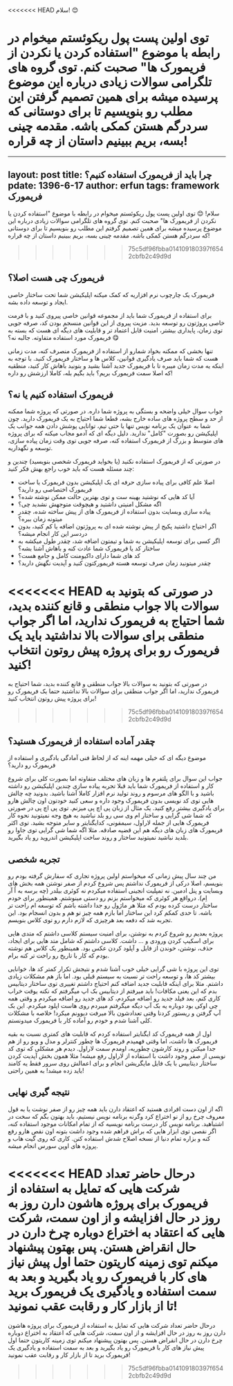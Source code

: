 <<<<<<< HEAD
سلام! 😊

توی اولین پست پول ریکوئستم میخوام در رابطه با موضوع "استفاده کردن یا نکردن از فریمورک ها" صحبت کنم. توی گروه های تلگرامی سوالات زیادی درباره این موضوع پرسیده میشه برای همین تصمیم گرفتن این مطلب رو بنویسیم تا برای دوستانی که سردرگم هستن کمکی باشه. مقدمه چینی بسه، بریم ببینیم داستان از چه قراره!
=======
---
layout: post
title: چرا باید از فریمورک استفاده کنیم؟
pdate: 1396-6-17
author: erfun
tags: framework فریمورک
---

سلام! 😊
توی اولین پست پول ریکوئستم میخوام در رابطه با موضوع "استفاده کردن یا نکردن از فریمورک ها" صحبت کنم. توی گروه های تلگرامی سوالات زیادی درباره این موضوع پرسیده میشه برای همین تصمیم گرفتم این مطلب رو بنویسیم تا برای دوستانی که سردرگم هستن کمکی باشه. مقدمه چینی بسه، بریم ببینیم داستان از چه قراره!
>>>>>>> 75c5df96fbba014109180397f6542cbfb2c49d9d

## فریمورک چی هست اصلا؟

فریمورک یک چارچوب نرم افزاریه که کمک میکنه اپلیکیشن شما تحت ساختار خاصی ایجاد و توسعه داده بشه.

برای استفاده از فریمورک شما باید از مجموعه قوانین خاصی پیروی کنید و با فرمت خاصی پروژتون رو توسعه بدید. مزیت پیروی از این قوانین منسجم بودن کد، صرفه جویی توی زمان، پایداری بیشتر، امنیت قابل اعتماد تر و قابلیت های دیگه ای هست که بسته به فریمورک مورد استفاده متفاوته. جالبه نه؟ 😋

تنها بخشی که ممکنه بخواد شمارو از استفاده از فریمورک منصرف کنه، مدت زمانی هست که شما باید صرف یادگیری قوانین، کلاس ها و ساختار فریمورک کنید. با توجه به اینکه یه مدت زمان میبره تا با فریمورک جدید آشنا بشید و بتونید باهاش کار کنید، منطقیه که اصلا سمت فریمورک بریم؟ باید بگیم بله، کاملا ارزشش رو داره! 

## فریمورک استفاده کنیم یا نه؟

جواب سوال خیلی واضحه و بستگی به پروژه شما داره. در صورتی که پروژه شما ممکنه از حد و سطح پروژه های ساده خارج بشه، قطعا شما احتیاج به یک فریمورک دارید. چون شما به عنوان یک برنامه نویس تنها یا حتی تیم، توانایی پوشش دادن همه جوانب یک اپلیکیشن رو بصورت "کامل" ندارید. دلیل دیگه ای که آدمو مجاب میکنه که برای پروژه های متوسط و بزرگ از فریمورک استفاده کنه، صرفه جویی توی وقت زمان پیاده سازی، توسعه و نگهداریه. 

در صورتی که از فریمورک استفاده نکنید (یا بخواید فریمورک شخصی بنویسید) چندین و چند مسئله هست که باید خوب راجع بهش فکر کنید:

- اصلا علم کافی برای پیاده سازی حرفه ای یک اپلیکیشن بدون فریمورک یا ساخت فریمورک اختصاصی رو دارید؟
- آیا کد هایی که نوشتید بهینه ست و توی بهترین حالت ممکن نوشته شده؟
- اگه مشکل امنیتی داشتید و هیچوقت متوجهش نشدید چی؟
- پیاده سازی وبسایت بدون استفاده از فریمورک های از پیش ساخته شده، چقدر میتونه زمان ببره؟
- اگر احتیاج داشتید پکیج از پیش نوشته شده ای به پروژتون اضافه یا کم کنید، بدون دردسر این کار انجام میشه؟
- اگر کسی برای توسعه اپلیکیشن به شما و تیمتون اضافه شد، چقدر طول میکشه به ساختار کد یا فریمورک شما عادت کنه و باهاش آشنا بشه؟
- کد های شما دارای داکیومنت کامل و جامع هست؟
- چقدر میتونید زمان صرف توسعه هسته فریمورکتون کنید و آپدیت نگهش دارید؟

<<<<<<< HEAD
در صورتی که بتونید به سوالات بالا جواب منطقی و قانع کننده بدید، شما احتیاج به فریمورک ندارید، اما اگر جواب منطقی برای سوالات بالا نداشتید باید یک فریمورک رو برای پروژه پیش روتون انتخاب کنید!
=======
در صورتی که بتونید به سوالات بالا جواب منطقی و قانع کننده بدید، شما احتیاج به فریمورک ندارید، اما اگر جواب منطقی برای سوالات بالا نداشتید حتما یک فریمورک رو برای پروژه پیش روتون انتخاب کنید!
>>>>>>> 75c5df96fbba014109180397f6542cbfb2c49d9d

## چقدر آماده استفاده از فریمورک هستید؟

موضوع دیگه ای که خیلی مهمه اینه که از لحاظ فنی آمادگی یادگیری و استفاده از فریمورک رو دارید؟

جواب این سوال برای پلتفرم ها و زبان های مختلف متفاوته اما بصورت کلی برای شروع کار و استفاده از فریمورک شما باید قبلا تجربه پیاده سازی چندین اپلیکیشن رو داشته باشید و با الگو های مرسوم و روند تولید نرم افزار کاملا آشنا باشید. بدونید چه چالش هایی توی کد نویسی بدون فریمورک وجود داره و سعی کنید خودتون اون چالش هارو برای یادگیری بیشتر رفع کنید. یک مثال از زبان پی اچ پی میزنم. توی پی اچ پی در صورتی که شما شی گرایی و ساختار ام وی سی رو بلد نباشید به هیچ وجه نمیتونید نحوه کار فریمورک هایی از جمله لاراول، سیمفونی، کدایگنایتر و سایر متوجه بشید. توی اکثر فریمورک های زبان های دیگه هم این قضیه صادقه. مثلا اگه شما شی گرایی توی جاوا رو بلدید نباشید نمیتونید ساختار و روند ساخت اپلیکیشن اندروید رو یاد بگیرید.

## تجربه شخصی

من چند سال پیش زمانی که میخواستم اولین پروژه تجاری که سفارش گرفته بودم رو بنویسم، اصلا درکی از فریمورک نداشتم پس شروع کردم از صفر نوشتن همه بخش های وبسایت و پنل ادمین. نه تمپلیت انجینی استفاده میکردم نه کوئری بیلدر (چه برسه به اُ آر اِم). درواقع هر کوئری که میخواستم بزنم رو دستی مینوشتم. همینطور برای خودم ساختار درست کرده بودم که مثلا هر ماژول رو جدا داشته باشم که توسعه ام راحت تر باشه. تا حدی کمکم کرد این ساختار اما بازم همه چیز تو هم و بدون انسجام بود. این تجربه شد که دفعه بعد هرچیزی که لازم دارم رو توی کلاس بنویسم.

پروژه بعدیم رو شروع کردم به نوشتن، برای امنیت سیستم کلاسی داشتم که متدی هایی برای اسکیپ کردن ورودی و ... داشت. کلاسی داشتم که شامل متد هایی برای ایجاد، حذف، نوشتن، خوندن از فایل و آپلود کردن عکس بود. همینطور یک کلاس هم نوشته بودم که کار با تاریخ رو راحت تر کنه برام.

توی این پروژه با شی گرایی خیلی خوب آشنا شدم و نتیجش تکرار کمتر کد ها، خوانایی بیشتر کد ها، و توسعه راحت تر نسبت به سیستم قبلی بود. اما باز هم مشکلات زیادی داشتم. مثلا برای اینکه قابلیت جدید اضافه کنم احتیاج داشتم تغییری توی ساختار دیتابیس بدم که این یعنی مکافات! باید میرفتم از دیتابیس بک اپ میگرفتم که نکنه یوقت خراب کاری کنم، بعد فیلد جدید رو اضافه میکردم، کد های جدید رو اضافه میکردم و وقتی همه چی اوکی بود دوباره یه بک آپ دیگه میگرفتم میبردم روی هاست اپلود میکردم. این بک آپ گرفتن و ریستور کردنا وقتی تعدادشون بالا میرفت دیوونم میکرد! خلاصه با مشکلات کلی آشنا شدم و خودم رو آماده کار با فریمورک میدونستم.

اول از همه فریمورک کد ایگنایتر استفاده کردم که قابلیت های کمتری نسبت به بقیه فریمورک ها داشت، اما وقتی فهمیدم فریمورک ها چطور کنترلر و مدل و ویو رو از هم جدا میکنن و روند کارشون چطوریه، اومدم سمت لاراول. دیدم هر مشکلی که توی کد نویسی از صفر وجود داشت با استفاده از لاراول رفع میشه! مثلا همون بخش آپدیت کردن ساختار دیتابیس با یک فایل مایگریشن انجام  و برای اعمالش روی سرور فقط یه کامند باید زده میشد! به همین راحتی!

## نتیجه گیری نهایی

اگه از اون دست افرادی هستید که اعتقاد دارن باید همه چیز رو از صفر نوشت یا به قول معروف چرخ رو از نو اختراع کرد وگرنه برنامه نویس نیستیم، باید بهتون بگم که سخت در اشتباهید. برنامه نویس کار درست برنامه نویسیه که از تمام امکانات موجود استفاده کنه، اگر نقصی توی ابزار هایی که براش فراهم شده وجود داشت بتونه اون نقص هارو رفع کنه و بزاره تمام دنیا از نسخه اصلاح شدش استفاده کنن. کاری که روی گیت هاب و پروژه های اوپن سورس انجام میشه.

<<<<<<< HEAD
درحال حاضر تعداد شرکت هایی که تمایل به استفاده از فریمورک برای پروژه هاشون دارن روز به روز در حال افزایشه و از اون سمت، شرکت هایی که اعتقاد به اختراع دوباره چرخ دارن در حال انقراض هستن. پس بهتون پیشنهاد میکنم توی زمینه کاریتون حتما اول پیش نیاز های کار با فریمورک رو یاد بگیرید و بعد به سمت استفاده و یادگیری یک فریمورک برید تا از بازار کار و رقابت عقب نمونید!
=======
درحال حاضر تعداد شرکت هایی که تمایل به استفاده از فریمورک برای پروژه هاشون دارن روز به روز در حال افزایشه و از اون سمت، شرکت هایی که اعتقاد به اختراع دوباره چرخ دارن در حال انقراض هستن. پس بهتون پیشنهاد میکنم توی زمینه کاریتون حتما اول پیش نیاز های کار با فریمورک رو یاد بگیرید و بعد به سمت استفاده و یادگیری یک فریمورک برید تا از بازار کار و رقابت عقب نمونید!
>>>>>>> 75c5df96fbba014109180397f6542cbfb2c49d9d
